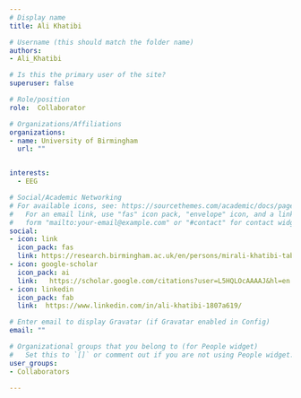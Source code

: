 ```yaml
---
# Display name
title: Ali Khatibi

# Username (this should match the folder name)
authors:
- Ali_Khatibi

# Is this the primary user of the site?
superuser: false

# Role/position
role:  Collaborator

# Organizations/Affiliations
organizations:
- name: University of Birmingham
  url: ""


interests:
  - EEG

# Social/Academic Networking
# For available icons, see: https://sourcethemes.com/academic/docs/page-builder/#icons
#   For an email link, use "fas" icon pack, "envelope" icon, and a link in the
#   form "mailto:your-email@example.com" or "#contact" for contact widget.
social:
- icon: link
  icon_pack: fas
  link: https://research.birmingham.ac.uk/en/persons/mirali-khatibi-tabatabaei 
- icon: google-scholar
  icon_pack: ai
  link:   https://scholar.google.com/citations?user=L5HQLOcAAAAJ&hl=en
- icon: linkedin
  icon_pack: fab  
  link:  https://www.linkedin.com/in/ali-khatibi-1807a619/

# Enter email to display Gravatar (if Gravatar enabled in Config)
email: ""

# Organizational groups that you belong to (for People widget)
#   Set this to `[]` or comment out if you are not using People widget.
user_groups:
- Collaborators

---
```



